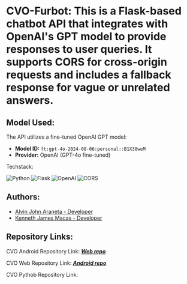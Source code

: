 # CVO-Furbot: This is a Flask-based chatbot API that integrates with OpenAI's GPT model to provide responses to user queries. It supports CORS for cross-origin requests and includes a fallback response for vague or unrelated answers.

## Model Used:

The API utilizes a fine-tuned OpenAI GPT model:

- **Model ID:** `ft:gpt-4o-2024-08-06:personal::B1X38weM`
- **Provider:** OpenAI (GPT-4o fine-tuned)

Techstack:

![Python](https://img.shields.io/badge/Python-3.x-blue) ![Flask](https://img.shields.io/badge/Flask-2.0+-black) ![OpenAI](https://img.shields.io/badge/OpenAI-GPT--4o-orange) ![CORS](https://img.shields.io/badge/CORS-Enabled-green)

## Authors: 
- [Alvin John Araneta -  Developer](https://github.com/ajiwnl)
- [Kenneth James Macas - Developer](https://github.com/soliken1)

## Repository Links:
CVO Android Repository Link: ***[Web repo](https://github.com/soliken1/CVO-App)***

CVO Web Repository Link: ***[Android repo](https://github.com/ajiwnl/CVO-Android)***

CVO Pythob Repository Link: ***[](https://github.com/ajiwnl/CVO-faq)***
